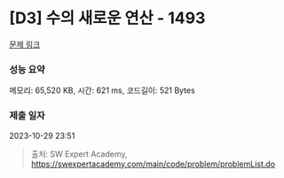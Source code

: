 # [D3] 수의 새로운 연산 - 1493 

[문제 링크](https://swexpertacademy.com/main/code/problem/problemDetail.do?contestProbId=AV2b-QGqADMBBASw) 

### 성능 요약

메모리: 65,520 KB, 시간: 621 ms, 코드길이: 521 Bytes

### 제출 일자

2023-10-29 23:51



> 출처: SW Expert Academy, https://swexpertacademy.com/main/code/problem/problemList.do